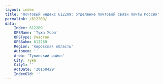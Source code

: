 ```yaml
---
layout: index
title: 'Почтовый индекс 612209: отделение почтовой связи Почты России'
permalink: /612209/
data:
    Index: 612209
    OPSName: 'Тужа Уооп'
    OPSType: Участок
    OPSSubm: 612269
    Region: 'Кировская область'
    Autonom: ''
    Area: 'Тужинский район'
    City: Тужа
    City1: ''
    ActDate: '20160429'
    IndexOld: ''
---
```

